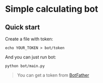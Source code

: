 # Simple calculating bot


## Quick start

Create a file with token:
```commandline
echo YOUR_TOKEN > bot/token
```

And you can just run bot:
```commandline
python bot/main.py
```
> You can get a token from [BotFather](https://telegram.me/BotFather)
